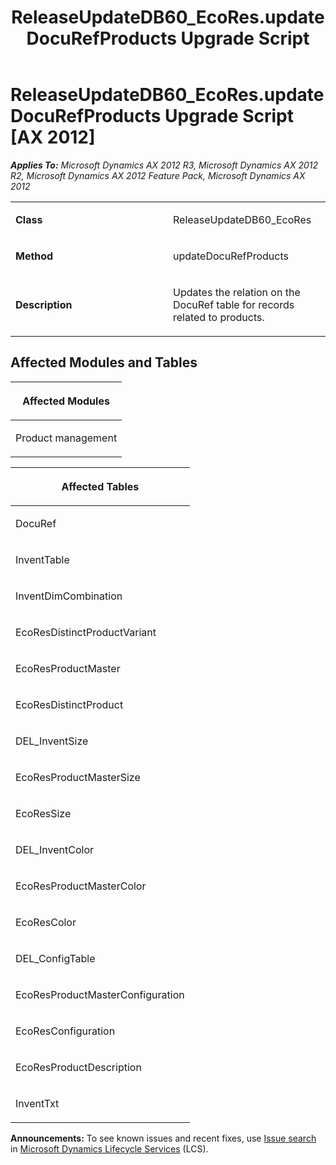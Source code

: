 ﻿---
title: ReleaseUpdateDB60_EcoRes.updateDocuRefProducts Upgrade Script
TOCTitle: ReleaseUpdateDB60_EcoRes.updateDocuRefProducts Upgrade Script
ms:assetid: b86abe87-b7a2-3aa3-a8aa-ee8df508cb02
ms:mtpsurl: https://msdn.microsoft.com/en-us/library/JJ737071(v=AX.60)
ms:contentKeyID: 49710753
ms.date: 05/18/2015
mtps_version: v=AX.60
---

# ReleaseUpdateDB60\_EcoRes.updateDocuRefProducts Upgrade Script [AX 2012]


_**Applies To:** Microsoft Dynamics AX 2012 R3, Microsoft Dynamics AX 2012 R2, Microsoft Dynamics AX 2012 Feature Pack, Microsoft Dynamics AX 2012_

<table>
<colgroup>
<col style="width: 50%" />
<col style="width: 50%" />
</colgroup>
<tbody>
<tr class="odd">
<td><p><strong>Class</strong></p></td>
<td><p>ReleaseUpdateDB60_EcoRes</p></td>
</tr>
<tr class="even">
<td><p><strong>Method</strong></p></td>
<td><p>updateDocuRefProducts</p></td>
</tr>
<tr class="odd">
<td><p><strong>Description</strong></p></td>
<td><p>Updates the relation on the DocuRef table for records related to products.</p></td>
</tr>
</tbody>
</table>


## Affected Modules and Tables

<table>
<colgroup>
<col style="width: 100%" />
</colgroup>
<thead>
<tr class="header">
<th><p>Affected Modules</p></th>
</tr>
</thead>
<tbody>
<tr class="odd">
<td><p>Product management</p></td>
</tr>
</tbody>
</table>


<table>
<colgroup>
<col style="width: 100%" />
</colgroup>
<thead>
<tr class="header">
<th><p>Affected Tables</p></th>
</tr>
</thead>
<tbody>
<tr class="odd">
<td><p>DocuRef</p></td>
</tr>
<tr class="even">
<td><p>InventTable</p></td>
</tr>
<tr class="odd">
<td><p>InventDimCombination</p></td>
</tr>
<tr class="even">
<td><p>EcoResDistinctProductVariant</p></td>
</tr>
<tr class="odd">
<td><p>EcoResProductMaster</p></td>
</tr>
<tr class="even">
<td><p>EcoResDistinctProduct</p></td>
</tr>
<tr class="odd">
<td><p>DEL_InventSize</p></td>
</tr>
<tr class="even">
<td><p>EcoResProductMasterSize</p></td>
</tr>
<tr class="odd">
<td><p>EcoResSize</p></td>
</tr>
<tr class="even">
<td><p>DEL_InventColor</p></td>
</tr>
<tr class="odd">
<td><p>EcoResProductMasterColor</p></td>
</tr>
<tr class="even">
<td><p>EcoResColor</p></td>
</tr>
<tr class="odd">
<td><p>DEL_ConfigTable</p></td>
</tr>
<tr class="even">
<td><p>EcoResProductMasterConfiguration</p></td>
</tr>
<tr class="odd">
<td><p>EcoResConfiguration</p></td>
</tr>
<tr class="even">
<td><p>EcoResProductDescription</p></td>
</tr>
<tr class="odd">
<td><p>InventTxt</p></td>
</tr>
</tbody>
</table>

  
**Announcements:** To see known issues and recent fixes, use [Issue search](http://go.microsoft.com/fwlink/?linkid=389258) in [Microsoft Dynamics Lifecycle Services](http://go.microsoft.com/fwlink/?linkid=306505) (LCS).

